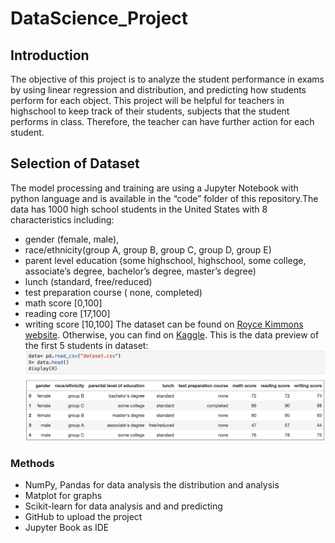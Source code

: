 # DataScience_Project

## Introduction
The objective of this project is to analyze the student performance in exams by using linear regression and distribution, and predicting how students perform for each object. This project will be helpful for teachers in highschool to keep track of their students, subjects that the student performs in class. Therefore, the teacher can have further action for each student.

## Selection of Dataset
The model processing and training are using a Jupyter Notebook with python language  and is available in the “code” folder of this repository.The data has 1000 high school students in the United States with 8 characteristics including: 
-  gender (female, male), 
-  race/ethnicity(group A, group B, group C, group D, group E)
-  parent level education (some highschool, highschool, some college, associate’s degree, bachelor’s degree, master’s degree)
-  lunch (standard, free/reduced)
-  test preparation course ( none, completed) 
-  math score [0,100]
-  reading core [17,100]
-  writing score [10,100]
The dataset can be found on [Royce Kimmons website](http://roycekimmons.com/tools/generated_data/exams). Otherwise, you can find on [Kaggle](https://www.kaggle.com/datasets/spscientist/students-performance-in-exams/data).
This is the data preview of the first 5 students in dataset:
![Data Preview](/Graphs/data_preview.png)

### Methods
-  NumPy, Pandas for data analysis the distribution and analysis
-  Matplot for graphs
-  Scikit-learn for data analysis and and predicting
-  GitHub to upload the project
-  Jupyter Book as IDE
